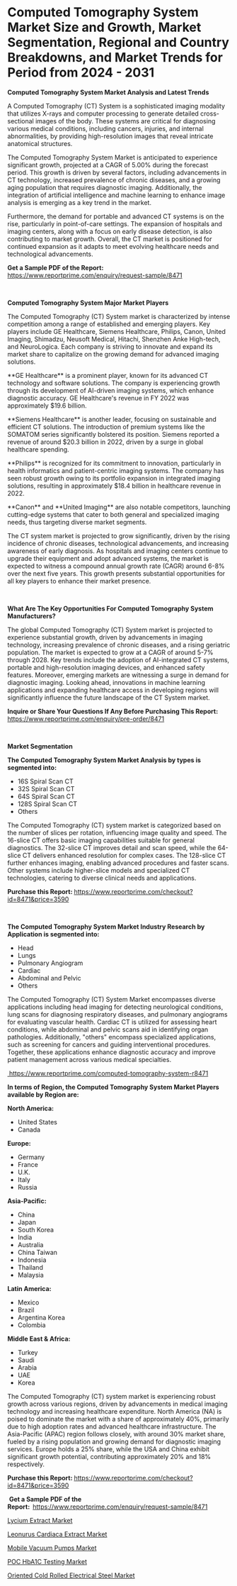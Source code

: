 <p><h1>Computed Tomography System Market Size and Growth, Market Segmentation, Regional and Country Breakdowns, and Market Trends for Period from 2024 -  2031</h1></p><p><strong>Computed Tomography System Market Analysis and Latest Trends</strong></p>
<p><p>A Computed Tomography (CT) System is a sophisticated imaging modality that utilizes X-rays and computer processing to generate detailed cross-sectional images of the body. These systems are critical for diagnosing various medical conditions, including cancers, injuries, and internal abnormalities, by providing high-resolution images that reveal intricate anatomical structures.</p><p>The Computed Tomography System Market is anticipated to experience significant growth, projected at a CAGR of 5.00% during the forecast period. This growth is driven by several factors, including advancements in CT technology, increased prevalence of chronic diseases, and a growing aging population that requires diagnostic imaging. Additionally, the integration of artificial intelligence and machine learning to enhance image analysis is emerging as a key trend in the market. </p><p>Furthermore, the demand for portable and advanced CT systems is on the rise, particularly in point-of-care settings. The expansion of hospitals and imaging centers, along with a focus on early disease detection, is also contributing to market growth. Overall, the CT market is positioned for continued expansion as it adapts to meet evolving healthcare needs and technological advancements.</p></p>
<p><strong>Get a Sample PDF of the Report:&nbsp;</strong> <a href="https://www.reportprime.com/enquiry/request-sample/8471">https://www.reportprime.com/enquiry/request-sample/8471</a></p>
<p>&nbsp;</p>
<p><strong>Computed Tomography System Major Market Players</strong></p>
<p><p>The Computed Tomography (CT) System market is characterized by intense competition among a range of established and emerging players. Key players include GE Healthcare, Siemens Healthcare, Philips, Canon, United Imaging, Shimadzu, Neusoft Medical, Hitachi, Shenzhen Anke High-tech, and NeuroLogica. Each company is striving to innovate and expand its market share to capitalize on the growing demand for advanced imaging solutions.</p><p>**GE Healthcare** is a prominent player, known for its advanced CT technology and software solutions. The company is experiencing growth through its development of AI-driven imaging systems, which enhance diagnostic accuracy. GE Healthcare's revenue in FY 2022 was approximately $19.6 billion.</p><p>**Siemens Healthcare** is another leader, focusing on sustainable and efficient CT solutions. The introduction of premium systems like the SOMATOM series significantly bolstered its position. Siemens reported a revenue of around $20.3 billion in 2022, driven by a surge in global healthcare spending.</p><p>**Philips** is recognized for its commitment to innovation, particularly in health informatics and patient-centric imaging systems. The company has seen robust growth owing to its portfolio expansion in integrated imaging solutions, resulting in approximately $18.4 billion in healthcare revenue in 2022.</p><p>**Canon** and **United Imaging** are also notable competitors, launching cutting-edge systems that cater to both general and specialized imaging needs, thus targeting diverse market segments.</p><p>The CT system market is projected to grow significantly, driven by the rising incidence of chronic diseases, technological advancements, and increasing awareness of early diagnosis. As hospitals and imaging centers continue to upgrade their equipment and adopt advanced systems, the market is expected to witness a compound annual growth rate (CAGR) around 6-8% over the next five years. This growth presents substantial opportunities for all key players to enhance their market presence.</p></p>
<p>&nbsp;</p>
<p><strong>What Are The Key Opportunities For Computed Tomography System Manufacturers?</strong></p>
<p><p>The global Computed Tomography (CT) System market is projected to experience substantial growth, driven by advancements in imaging technology, increasing prevalence of chronic diseases, and a rising geriatric population. The market is expected to grow at a CAGR of around 5-7% through 2028. Key trends include the adoption of AI-integrated CT systems, portable and high-resolution imaging devices, and enhanced safety features. Moreover, emerging markets are witnessing a surge in demand for diagnostic imaging. Looking ahead, innovations in machine learning applications and expanding healthcare access in developing regions will significantly influence the future landscape of the CT System market.</p></p>
<p><strong>Inquire or Share Your Questions If Any Before Purchasing This Report:</strong> <a href="https://www.reportprime.com/enquiry/pre-order/8471">https://www.reportprime.com/enquiry/pre-order/8471</a></p>
<p>&nbsp;</p>
<p><strong>Market Segmentation</strong></p>
<p><strong>The Computed Tomography System Market Analysis by types is segmented into:</strong></p>
<p><ul><li>16S Spiral Scan CT</li><li>32S Spiral Scan CT</li><li>64S Spiral Scan CT</li><li>128S Spiral Scan CT</li><li>Others</li></ul></p>
<p><p>The Computed Tomography (CT) system market is categorized based on the number of slices per rotation, influencing image quality and speed. The 16-slice CT offers basic imaging capabilities suitable for general diagnostics. The 32-slice CT improves detail and scan speed, while the 64-slice CT delivers enhanced resolution for complex cases. The 128-slice CT further enhances imaging, enabling advanced procedures and faster scans. Other systems include higher-slice models and specialized CT technologies, catering to diverse clinical needs and applications.</p></p>
<p><strong>Purchase this Report:&nbsp;</strong><a href="https://www.reportprime.com/checkout?id=8471&price=3590">https://www.reportprime.com/checkout?id=8471&price=3590</a></p>
<p>&nbsp;</p>
<p><strong>The Computed Tomography System Market Industry Research by Application is segmented into:</strong></p>
<p><ul><li>Head</li><li>Lungs</li><li>Pulmonary Angiogram</li><li>Cardiac</li><li>Abdominal and Pelvic</li><li>Others</li></ul></p>
<p><p>The Computed Tomography (CT) System Market encompasses diverse applications including head imaging for detecting neurological conditions, lung scans for diagnosing respiratory diseases, and pulmonary angiograms for evaluating vascular health. Cardiac CT is utilized for assessing heart conditions, while abdominal and pelvic scans aid in identifying organ pathologies. Additionally, "others" encompass specialized applications, such as screening for cancers and guiding interventional procedures. Together, these applications enhance diagnostic accuracy and improve patient management across various medical specialties.</p></p>
<p><a href="https://www.reportprime.com/computed-tomography-system-r8471">&nbsp;https://www.reportprime.com/computed-tomography-system-r8471</a></p>
<p><strong>In terms of Region, the Computed Tomography System Market Players available by Region are:</strong></p>
<p>
    <p> <strong> North America: </strong>
        <ul>
            <li>United States</li>
            <li>Canada</li>
        </ul>
        </p> 
    <p> <strong> Europe: </strong>
        <ul>
            <li>Germany</li>
            <li>France</li>
            <li>U.K.</li>
            <li>Italy</li>
            <li>Russia</li>
        </ul>
        </p> 
    <p> <strong> Asia-Pacific: </strong>
        <ul>
            <li>China</li>
            <li>Japan</li>
            <li>South Korea</li>
            <li>India</li>
            <li>Australia</li>
            <li>China Taiwan</li>
            <li>Indonesia</li>
            <li>Thailand</li>
            <li>Malaysia</li>
        </ul>
        </p> 
    <p> <strong> Latin America: </strong>
        <ul>
            <li>Mexico</li>
            <li>Brazil</li>
            <li>Argentina Korea</li>
            <li>Colombia</li>
        </ul>
        </p> 
    <p> <strong> Middle East & Africa: </strong>
        <ul>
            <li>Turkey</li>
            <li>Saudi</li>
            <li>Arabia</li>
            <li>UAE</li>
            <li>Korea</li>
        </ul>
    </p>
    </p>
<p><p>The Computed Tomography (CT) system market is experiencing robust growth across various regions, driven by advancements in medical imaging technology and increasing healthcare expenditure. North America (NA) is poised to dominate the market with a share of approximately 40%, primarily due to high adoption rates and advanced healthcare infrastructure. The Asia-Pacific (APAC) region follows closely, with around 30% market share, fueled by a rising population and growing demand for diagnostic imaging services. Europe holds a 25% share, while the USA and China exhibit significant growth potential, contributing approximately 20% and 18% respectively.</p></p>
<p><strong>Purchase this Report: </strong><a href="https://www.reportprime.com/checkout?id=8471&price=3590">https://www.reportprime.com/checkout?id=8471&price=3590</a></p>
<p>&nbsp;<strong>Get a Sample PDF of the Report:&nbsp;&nbsp;</strong><a href="https://www.reportprime.com/enquiry/request-sample/8471">https://www.reportprime.com/enquiry/request-sample/8471</a></p>
<p><strong></strong></p>
<p><p><a href="https://www.linkedin.com/pulse/future-innovation-global-lycium-extract-market-growth-opportunities-qh8rf?trackingId=f7dlmXboSAqDr9UfOHCeqA%3D%3D">Lycium Extract Market</a></p><p><a href="https://www.linkedin.com/pulse/insights-leonurus-cardiaca-extract-market-size-which-expanding-ixzmf?trackingId=quV74y%2BIRFWLuPOruO7QyA%3D%3D">Leonurus Cardiaca Extract Market</a></p><p><a href="https://medium.com/@david.mackay7867865/the-mobile-vacuum-pumps-market-has-experienced-impressive-growth-in-recent-years-expanding-its-425b6a9f6b7f">Mobile Vacuum Pumps Market</a></p><p><a href="https://github.com/dringals/Market-Research-Report-List-5/blob/main/poc-hba1c-testing-market.md">POC HbA1C Testing Market</a></p><p><a href="https://medium.com/@carolyn.ogden667345/the-global-oriented-cold-rolled-electrical-steel-market-is-at-the-forefront-of-innovation-b9c5f342aaab">Oriented Cold Rolled Electrical Steel Market</a></p></p>